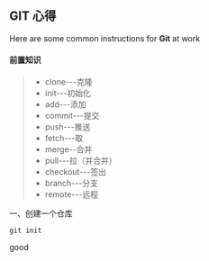 ## GIT 心得

Here are some common instructions for **Git** at work


#### 前置知识

> * clone---克隆
> * init---初始化
> * add---添加
> * commit---提交
> * push---推送
> * fetch---取
> * merge--合并
> * pull---拉（并合并）
> * checkout---签出
> * branch---分支
> * remote---远程


一、创建一个仓库

`git init`

good